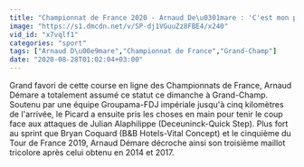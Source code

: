 ```yaml
---
title: "Championnat de France 2020 - Arnaud De\u0301mare : 'C'est mon plus beau titre !'"
image: "https://s1.dmcdn.net/v/SP-dj1VGuuZz8FBE4/x240"
vid_id: "x7vqlf1"
categories: "sport"
tags: ["Arnaud D\u00e9mare","Championnat de France","Grand-Champ"]
date: "2020-08-28T01:02:04+03:00"
---
```

Grand favori de cette course en ligne des Championnats de France, Arnaud Démare a totalement assumé ce statut ce dimanche à Grand-Champ. Soutenu par une équipe Groupama-FDJ impériale jusqu'à cinq kilomètres de l'arrivée, le Picard a ensuite pris les choses en main pour tenir le coup face aux attaques de Julian Alaphilippe (Deceuninck-Quick Step). Plus fort au sprint que Bryan Coquard (B&amp;B Hotels-Vital Concept) et le cinquième du Tour de France 2019, Arnaud Démare décroche ainsi son troisième maillot tricolore après celui obtenu en 2014 et 2017.  <br>
